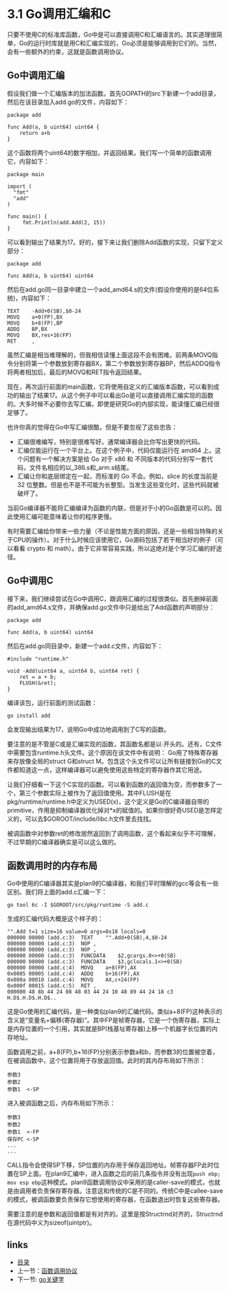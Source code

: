 # 3.1 Go调用汇编和C
只要不使用C的标准库函数，Go中是可以直接调用C和汇编语言的。其实道理很简单，Go的运行时库就是用C和汇编实现的，Go必须是能够调用到它们的。当然，会有一些额外的约束，这就是函数调用协议。

## Go中调用汇编
假设我们做一个汇编版本的加法函数。首先GOPATH的src下新建一个add目录，然后在该目录加入add.go的文件，内容如下：


	package add
	
	func Add(a, b uint64) uint64 {
		return a+b
	}

这个函数将两个uint64的数字相加，并返回结果。我们写一个简单的函数调用它，内容如下：


	package main
	
	import (
	  "fmt"
	  "add"
	)

	func main() {
	     fmt.Println(add.Add(2, 15))
	}

可以看到输出了结果为17。好的，接下来让我们删除Add函数的实现，只留下定义部分：

	package add
	
	func Add(a, b uint64) uint64


然后在add.go同一目录中建立一个add_amd64.s的文件(假设你使用的是64位系统)，内容如下：

	TEXT    ·Add+0(SB),$0-24
	MOVQ    a+0(FP),BX
	MOVQ    b+8(FP),BP
	ADDQ    BP,BX
	MOVQ    BX,res+16(FP)
	RET     ,

虽然汇编是相当难理解的，但我相信读懂上面这段不会有困难。前两条MOVQ指令分别将第一个参数放到寄存器BX，第二个参数放到寄存器BP，然后ADDQ指令将两者相加后，最后的MOVQ和RET指令返回结果。

现在，再次运行前面的main函数，它将使用自定义的汇编版本函数，可以看到成功的输出了结果17。从这个例子中可以看出Go是可以直接调用汇编实现的函数的。大多时候不必要你去写汇编，即使是研究Go的内部实现，能读懂汇编已经很足够了。

也许你真的觉得在Go中写汇编很酷，但是不要忽视了这些忠告：

- 汇编很难编写，特别是很难写好。通常编译器会比你写出更快的代码。
- 汇编仅能运行在一个平台上。在这个例子中，代码仅能运行在 amd64 上。这个问题有一个解决方案是给 Go 对于 x86 和 不同版本的代码分别写一套代码，文件名相应的以_386.s和_arm.s结尾。
- 汇编让你和底层绑定在一起，而标准的 Go 不会。例如，slice 的长度当前是 32 位整数。但是也不是不可能为长整型。当发生这些变化时，这些代码就被破坏了。

当前Go编译器不能将汇编编译为函数的内联，但是对于小的Go函数是可以的。因此使用汇编可能意味着让你的程序更慢。

有时需要汇编给你带来一些力量（不论是性能方面的原因，还是一些相当特殊的关于CPU的操作）。对于什么时候应该使用它，Go源码包括了若干相当好的例子（可以看看 crypto 和 math）。由于它非常容易实践，所以这绝对是个学习汇编的好途径。

## Go中调用C

接下来，我们继续尝试在Go中调用C，跟调用汇编的过程很类似。首先删掉前面的add_amd64.s文件，并确保add.go文件中只是给出了Add函数的声明部分：


	package add
	
	func Add(a, b uint64) uint64


然后在add.go同目录中，新建一个add.c文件，内容如下：

	#include "runtime.h"
	
	void ·Add(uint64 a, uint64 b, uint64 ret) {
		ret = a + b;
		FLUSH(&ret);
	}

编译该包，运行前面的测试函数：

	go install add

会发现输出结果为17，说明Go中成功地调用到了C写的函数。

要注意的是不管是C或是汇编实现的函数，其函数名都是以·开头的。还有，C文件中需要包含runtime.h头文件。这个原因在该文件中有说明：
Go用了特殊寄存器来存放像全局的struct G和struct M。包含这个头文件可以让所有链接到Go的C文件都知道这一点，这样编译器可以避免使用这些特定的寄存器作其它用途。

让我们仔细看一下这个C实现的函数。可以看到函数的返回值为空，而参数多了一个，第三个参数实际上被作为了返回值使用。其中FLUSH是在pkg/runtime/runtime.h中定义为USED(x)，这个定义是Go的C编译器自带的primitive，作用是抑制编译器优化掉对*x的赋值的。如果你很好奇USED是怎样定义的，可以去$GOROOT/include/libc.h文件里去找找。

被调函数中对参数ret的修改居然返回到了调用函数，这个看起来似乎不可理解，不过早期的C编译器确实是可以这么做的。

## 函数调用时的内存布局
Go中使用的C编译器其实是plan9的C编译器，和我们平时理解的gcc等会有一些区别。我们将上面的add.c汇编一下：

	go tool 6c -I $GOROOT/src/pkg/runtime -S add.c

生成的汇编代码大概是这个样子的：

	"".Add t=1 size=16 value=0 args=0x18 locals=0
	000000 00000 (add.c:3)	TEXT	"".Add+0(SB),4,$0-24
	000000 00000 (add.c:3)	NOP	,
	000000 00000 (add.c:3)	NOP	,
	000000 00000 (add.c:3)	FUNCDATA	$2,gcargs.0<>+0(SB)
	000000 00000 (add.c:3)	FUNCDATA	$3,gclocals.1<>+0(SB)
	000000 00000 (add.c:4)	MOVQ	a+8(FP),AX
	0x0005 00005 (add.c:4)	ADDQ	b+16(FP),AX
	0x000a 00010 (add.c:4)	MOVQ	AX,c+24(FP)
	0x000f 00015 (add.c:5)	RET	,
	000000 48 8b 44 24 08 48 03 44 24 10 48 89 44 24 18 c3  H.D$.H.D$.H.D$..


这是Go使用的汇编代码，是一种类似plan9的汇编代码。类似a+8(FP)这种表示的含义是“变量名+偏移(寄存器)”。其中FP是帧寄存器，它是一个伪寄存器，实际上是内存位置的一个引用，其实就是BP(栈基址寄存器)上移一个机器字长位置的内存地址。

函数调用之前，a+8(FP),b+16(FP)分别表示参数a和b，而参数3的位置被空着，在被调函数中，这个位置将用于存放返回值。此时的其内存布局如下所示：

	参数3
	参数2
	参数1  <-SP 

进入被调函数之后，内存布局如下所示：

	参数3
	参数2
	参数1  <-FP
	保存PC <-SP
	...
	...

CALL指令会使得SP下移，SP位置的内存用于保存返回地址。帧寄存器FP此时位置在SP上面。在plan9汇编中，进入函数之后的前几条指令并没有出现`push ebp; mov esp ebp`这种模式。plan9函数调用协议中采用的是caller-save的模式，也就是由调用者负责保存寄存器。注意这和传统的C是不同的。传统C中是callee-save的模式，被调函数要负责保存它想使用的寄存器，在函数退出时恢复这些寄存器。

需要注意的是参数和返回值都是有对齐的。这里是按Structrnd对齐的，Structrnd在源代码中义为sizeof(uintptr)。

## links
  * [目录](<preface.md>)
  * 上一节：[函数调用协议](<03.0.md>)
  * 下一节: [go关键字](<03.2.md>)
